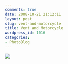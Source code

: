 ```yaml
---
comments: true
date: 2008-10-21 21:12:11
layout: post
slug: vent-and-motorcycle
title: Vent and Motorcycle
wordpress_id: 1016
categories:
- PhotoBlog
---
```


![](http://ryanfitzer.com/main/wp-content/uploads/2008/10/vent-motocycle.jpg)
